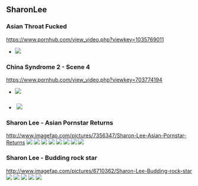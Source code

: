 ## SharonLee
### Asian Throat Fucked
https://www.pornhub.com/view_video.php?viewkey=1035769011
- ![](https://ci.phncdn.com/videos/201412/22/36360281/original/(m=ecuKGgaaaa)(mh=R0TFBlvM1df16mRy)12.jpg)
### China Syndrome 2 - Scene 4
https://www.pornhub.com/view_video.php?viewkey=703774194
- ![](https://ci.phncdn.com/videos/201409/07/31761042/original/(m=ecuKGgaaaa)(mh=uSz04gfWbEZM6i9y)2.jpg)
### 

- ![]()
![](http://x.imagefapusercontent.com/u/purdie/6744662/500765604/sharon-lee_066.jpg)
### Sharon Lee - Asian Pornstar Returns
http://www.imagefap.com/pictures/7356347/Sharon-Lee-Asian-Pornstar-Returns
![](http://x.imagefapusercontent.com/u/T-90/7356347/1414144002/Sharon_Lee_-_Asian_Pornstar_Returns_52884003.jpg)
![](http://x.imagefapusercontent.com/u/T-90/7356347/322446085/Sharon_Lee_-_Asian_Pornstar_Returns_52884004.jpg)
![](http://x.imagefapusercontent.com/u/T-90/7356347/1452717178/Sharon_Lee_-_Asian_Pornstar_Returns_52884023.jpg)
![](http://x.imagefapusercontent.com/u/T-90/7356347/1727217921/Sharon_Lee_-_Asian_Pornstar_Returns_52884031.jpg)
![](http://x.imagefapusercontent.com/u/T-90/7356347/566531750/Sharon_Lee_-_Asian_Pornstar_Returns_52884032.jpg)
![](http://x.imagefapusercontent.com/u/T-90/7356347/813276072/Sharon_Lee_-_Asian_Pornstar_Returns_52884036.jpg)
![](http://x.imagefapusercontent.com/u/T-90/7356347/418860025/Sharon_Lee_-_Asian_Pornstar_Returns_52884039.jpg)
![](http://x.imagefapusercontent.com/u/T-90/7356347/1329140343/Sharon_Lee_-_Asian_Pornstar_Returns_52884041.jpg)
### Sharon Lee - Budding rock star
http://www.imagefap.com/pictures/6710362/Sharon-Lee-Budding-rock-star
![](http://x.imagefapusercontent.com/u/purdie/6710362/555579950/sharon_lee_003.jpg)
![](http://x.imagefapusercontent.com/u/purdie/6710362/2139877045/sharon_lee_081.jpg)
![](http://x.imagefapusercontent.com/u/purdie/6710362/674765018/sharon_lee_082.jpg)
![](http://x.imagefapusercontent.com/u/purdie/6710362/964542990/sharon_lee_095.jpg)
![](http://x.imagefapusercontent.com/u/purdie/6710362/1668986842/sharon_lee_098.jpg)
